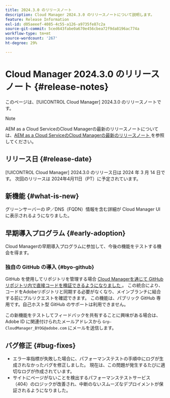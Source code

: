 ```yaml
---
title: 2024.3.0 のリリースノート
description: Cloud Manager 2024.3.0 のリリースノートについて説明します。
feature: Release Information
exl-id: d05aeeef-4085-4c55-a126-a9735fe87c2a
source-git-commit: 5ced643fabe0a670e456cbea72f9da8196ac774a
workflow-type: tm+mt
source-wordcount: '267'
ht-degree: 29%

---
```



# Cloud Manager 2024.3.0 のリリースノート {#release-notes}

このページは、[!UICONTROL Cloud Manager] 2024.3.0 のリリースノートです。

>[!NOTE]
>
>AEM as a Cloud ServiceのCloud Managerの最新のリリースノートについては、[AEM as a Cloud ServiceのCloud Managerの最新のリリースノート ](https://experienceleague.adobe.com/en/docs/experience-manager-cloud-service/content/release-notes/cloud-manager/current) を参照してください。

## リリース日 {#release-date}

[!UICONTROL Cloud Manager] 2024.3.0 のリリース日は 2024 年 3 月 14 日です。 次回のリリースは 2024年4月11日（PT）に予定されています。

## 新機能 {#what-is-new}

グリーンサーバーの IP／DNS（FQDN）情報を含む詳細が Cloud Manager UI に表示されるようになりました。

## 早期導入プログラム {#early-adoption}

Cloud Managerの早期導入プログラムに参加して、今後の機能をテストする機会を得ます。

### 独自の GitHub の導入 {#byo-github}

GitHub を使用してリポジトリを管理する場合 [Cloud Managerを通じて GitHub リポジトリ内で直接コードを検証できるようになりました ](/help/managing-code/private-repositories.md)。 この統合により、コードをAdobeリポジトリと同期する必要がなくなり、メインブランチに結合する前にプルリクエストを確認できます。 この機能は、パブリック GitHub 専用です。自己ホスト型 GitHub のサポートは利用できません。

この新機能をテストしてフィードバックを共有することに興味がある場合は、Adobe ID に関連付けられたメールアドレスから `Grp-CloudManager_BYOG@adobe.com` にメールを送信します。

## バグ修正 {#bug-fixes}

* エラー率指標が失敗した場合に、パフォーマンステストの手順中にログが生成されなかったバグを修正しました。 現在は、この問題が発生するたびに適切なログが作成されています。
* サイトにページがないことを検出するパフォーマンステストサービス（404）のロジックが改善され、中断のないスムーズなデプロイメントが保証されるようになりました。
